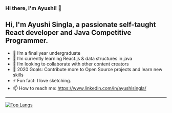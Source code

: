 
### Hi there, I'm Ayushi! 👋

## Hi, I'm Ayushi Singla, a passionate self-taught React developer and Java Competitive Programmer.

- 🔭 I’m a final year undergraduate
- 🌱 I’m currently learning React.js & data structures in java
- 👯 I’m looking to collaborate with other content creators
- 🥅 2020 Goals: Contribute more to Open Source projects and learn new skills
- ⚡ Fun fact: I love sketching.
- 📫 How to reach me: https://www.linkedin.com/in/ayushisingla/

---
[![Top Langs](https://github-readme-stats.vercel.app/api/top-langs/?username=ayushisingla&layout=compact)](https://github.com/ayushisingla
)

